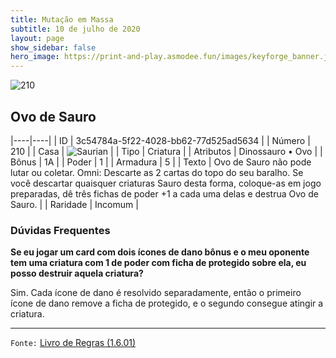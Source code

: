 ```yaml
---
title: Mutação em Massa
subtitle: 10 de julho de 2020
layout: page
show_sidebar: false
hero_image: https://print-and-play.asmodee.fun/images/keyforge_banner.jpg
---
```


![210](https://cdn.keyforgegame.com/media/card_front/pt/479_210_FHRJ5G584MC8_pt.png)

## Ovo de Sauro

|----|----|
| ID | 3c54784a-5f22-4028-bb62-77d525ad5634 |
| Número | 210 |
| Casa | ![Saurian](https://archonarcana.com/images/thumb/9/9e/Saurian_P.png/22px-Saurian_P.png "Sauro") |
| Tipo | Criatura |
| Atributos | Dinossauro • Ovo |
| Bônus | 1A |
| Poder | 1 |
| Armadura | 5 |
| Texto | Ovo de Sauro não pode lutar ou coletar. Omni: Descarte as 2 cartas do topo do seu baralho. Se você descartar quaisquer criaturas Sauro desta forma, coloque-as em jogo preparadas, dê três fichas de poder +1  a cada uma delas e destrua Ovo de Sauro. |
| Raridade | Incomum |

### Dúvidas Frequentes

**Se eu jogar um card com dois ícones de dano bônus e o meu
oponente tem uma criatura com 1 de poder com ficha de protegido
sobre ela, eu posso destruir aquela criatura?**

Sim. Cada ícone de dano é resolvido separadamente, então o primeiro
ícone de dano remove a ficha de protegido, e o segundo consegue
atingir a criatura.

<hr/>

`Fonte:` [Livro de Regras (1.6.01)](https://drive.google.com/open?id=1YNhLKUC0xfriiMwFYpDu1Go3zPJw6gYo)
